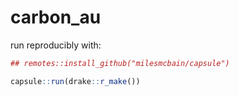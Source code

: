 # carbon_au

run reproducibly with:

```r
## remotes::install_github("milesmcbain/capsule")

capsule::run(drake::r_make())

```
